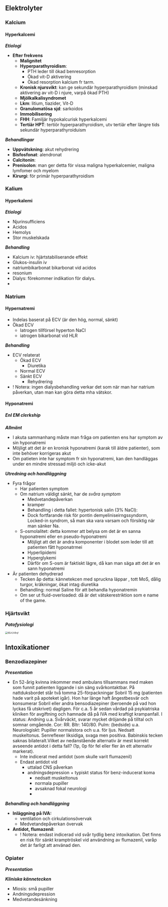 ## Elektrolyter



### Kalcium

#### Hyperkalcemi

***Etiologi***

* **Efter frekvens**
  * **Malignitet**
  * **Hyperparathyroidism**: 
    * PTH leder till ökad benresorption
    * Ökad vit-D aktivering
    * Ökad resorption kalcium fr tarm. 
  * **Kronisk njursvikt**: kan ge sekundär hyperparathyroidism (minskad aktivering av vit-D i njure, varpå ökad PTH)
  * **Mjölkalkalisyndromet**
  * **Lkm**: litium, tiazider, Vit-D
  * **Granulomatösa sjd**: sarkoidos
  * **Immobilisering**
  * **FHH**: Familjär hypokalcurisk hyperkalcemi
  * **Tertiär HPT**: tertiör hyperparathyroidism, utv tertiär efter längre tids sekundär hyperparathyroiduism



***Behandlingar***

* **Uppvätskning**: akut rehydrering
* **Bisfosfonat**: alendronat
* **Calcitonin**: 
* **Prenisolon**: man ger detta för vissa maligna hyperkalcemier, maligna lymfomer och myelom
* **Kirurgi**: för primär hyperparathyroidism

### Kalium

#### Hyperkalemi

***Etiologi***

* Njurinsufficiens
* Acidos
* Hemolys
* Stor muskelskada



***Behandling***

* Kalcium iv: hjärtstabiliserande effekt
* Glukos-insulin iv
* natriumbikarbonat bikarbonat vid acidos
* resonium
* Dialys: förekommer indikation för dialys. 
* 

### Natrium
#### Hypernatremi
* Indelas baserat på ECV (är den hög, normal, sänkt)
* Ökad ECV
    * Iatrogen tillförsel hyperton NaCl
    * iatrogen bikarbonat vid HLR



***Behandling***

* ECV relaterat
    * Ökad ECV
        * Diuretika
    * Normal ECV
    * Sänkt ECV
        * Rehydrering
* ! Notera: ingen dialysbehandling verkar det som när man har natrium påverkan, utan man kan göra detta mha vätskor. 





#### Hyponatremi

##### Enl EM clerkship

***Allmänt***

* I akuta sammanhang måste man fråga om patienten ens har symptom av sin hyponatremi
* Möjligt att det är en kronisk hyponatremi (karak till äldre patienter), som inte behöver korrigeras akut
* Om patieten inte har symptom fr sin hyponatremi, kan den handläggas under en mindre stressad miljö och icke-akut



***Utredning och handläggning***

* Fyra frågor
  * Har patienten symptom
  * Om natrium väldigt sänkt, har de *svåra symptom*
    * Medvetandepåverkan
    * kramper
    * Behandling i detta fallet: hypertonisk salin (3% NaCl):
    * Dock fortfarande risk för pontin demyeliniseirngssyndorm, Locked-in syndrom, så man ska vara varsam och försiktig när man sänker Na. 
  * S-osmolalitet: detta kommer att belysa om det är en sanna hyponatremi eller en pseudo-hyponatremi
    * Möjligt att det är andra komponenter i blodet som leder till att patienten fått hyponatrmei
    * Hyperlipidemi
    * Hyperglykemi
    * Därför om S-osm är faktiskt lägre, då kan man säga att det är en sann hyponatremi
* Är patienten dehydrerad
  * Tecken åp detta: kännetekcen med spruckna läppar , tott MoS, dålig turgor, kräkningar, ökat intag diuretika
  * Behandling: normal Saline för att behandla hyponatremin
  * Om ser ut fluid-overloaded: då är det vätskerestriktion som e name of the game. 











### Hjärtsvikt

***Patofysiologi***

<img src="./figs/sam3_tBJrLh8njf.png" alt=tBJrLh8njf style="zoom:50%">



## Intoxikationer

### Benzodiazepiner



***Presentation***

* En 52-årig kvinna inkommer med ambulans tillsammans med maken som funnit patienten liggande i sin säng svårkontaktbar. På nattduksbordet står två tomma 25-förpackningar Sobril 15 mg (patienten hade varit på apoteket igår). Hon har länge haft ångestbesvär och konsumerar Sobril eller andra bensodiazepiner (beroende på vad hon lyckas få utskrivet) dagligen. För c.a. 5 år sedan vårdad på psykiatriska kliniken för avgiftning och hamnade då på IVA med kraftigt krampanfall. I status: Andning u.a. Svårväckt, svarar mycket dröjande på tilltal och somnar omgående. Cor: RR. Bltr: 140/80. Pulm: (bedside) u.a. Neurologiskt: Pupiller normalstora och u.a. för ljus. Nedsatt muskeltonus. Senreflexer liksidiga, svaga men positiva. Babinskis tecken saknas bilateralt.Vilket av nedanstående alternativ är mest korrekt avseende antidot i detta fall? (1p, 0p för fel eller fler än ett alternativ markerat).
  * Inte indicerat med antidot (som skulle varit flumazenil)
  * Endast antidot vid 
    * uttalad CNS påverkan
    * andningsdepression + typiskt status för benz-inducerat koma
      * nedsatt muskeltonus
      * normala pupiller
      * avsaknad fokal neurologi
      * 



***Behandling och handläggning***

* **Inläggning på IVA:**
  * ventilation och cirkulationsövervak
  * Medvetandepåverkan övervak
* **Antidot, flumazenil**:
  * ! Notera: endast indicerad vid svår tydlig benz intoxikation. Det finns en risk för sänkt kramptröskel vid användning av flumazenil, varåp det är farligt att använad den. 





### Opiater

***Presentation***



***Kliniska kännetecken***

* Miosis: små pupiller
* Andningsdepression
* Medvetandesänkning
